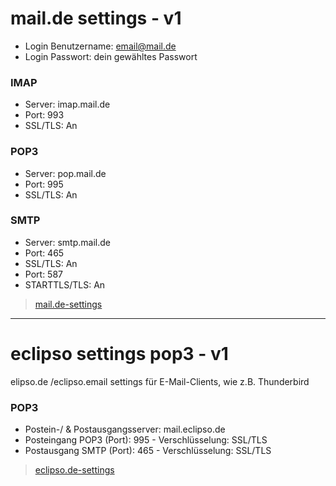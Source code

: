# mail.de settings - v1

- Login Benutzername: email@mail.de
- Login Passwort: dein gewähltes Passwort


### IMAP
- Server: imap.mail.de
- Port: 993
- SSL/TLS: An

### POP3
- Server: pop.mail.de
- Port: 995
- SSL/TLS: An


### SMTP
- Server: smtp.mail.de
- Port: 465
- SSL/TLS: An
- Port: 587
- STARTTLS/TLS: An


> [mail.de-settings](https://mail.de/de/hilfe/nachrichten/externe_e-mail_clients/pop3-imap_einstellungen)



--------------------------------------------------------------------------------



# eclipso settings pop3 - v1

elipso.de /eclipso.email settings für E-Mail-Clients, wie z.B. Thunderbird


### POP3
- Postein-/ & Postausgangsserver: mail.eclipso.de
- Posteingang POP3 (Port): 995 - Verschlüsselung: SSL/TLS
- Postausgang SMTP (Port): 465 - Verschlüsselung: SSL/TLS


> [eclipso.de-settings](https://www.eclipso.de/faq/e-mail/einrichtung-pop3-mit-mozilla-thunderbird)
